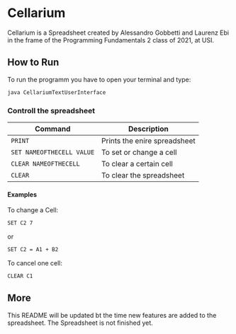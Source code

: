 # Cellarium

Cellarium is a Spreadsheet created by Alessandro Gobbetti and Laurenz Ebi in the frame of the Programming Fundamentals 2 class of 2021, at USI.

## How to Run

To run the programm you have to open your terminal and type:   

```bash
java CellariumTextUserInterface
```

### Controll the spreadsheet

| Command | Description |
| --- | --- |
| `PRINT` | Prints the enire spreadsheet |
| `SET NAMEOFTHECELL VALUE` | To set or change a cell |
| `CLEAR NAMEOFTHECELL` | To clear a certain cell |
| `CLEAR` | To clear the spreadsheet |

#### Examples

To change a Cell:          

```bash
SET C2 7
```
or
```bash
SET C2 = A1 + B2
```

To cancel one cell:
```bash
CLEAR C1
```


## More

This README will be updated bt the time new features are added to the spreadsheet.
The Spreadsheet is not finished yet.
